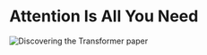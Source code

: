 # Attention Is All You Need
![Discovering the Transformer paper](http://www.google.com/url?sa=i&url=https%3A%2F%2Ftowardsdatascience.com%2Fattention-is-all-you-need-discovering-the-transformer-paper-73e5ff5e0634&psig=AOvVaw01jRXh7TyM5g3xT50WntyI&ust=1649947988404000&source=images&cd=vfe&ved=0CAoQjRxqFwoTCLjzy7ClkfcCFQAAAAAdAAAAABAD)
